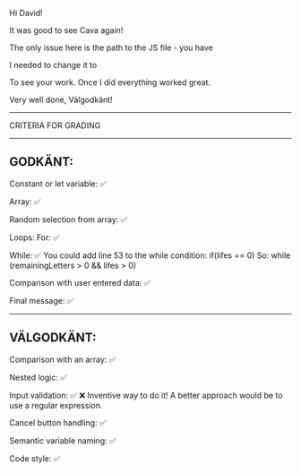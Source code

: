 Hi David!

It was good to see Cava again!

The only issue here is the path to the JS file - you have

<script src="../Assignment-2/index.js" defer></script>

I needed to change it to

<script src="./index.js" defer></script>

To see your work. Once I did everything worked great.

Very well done, Välgodkänt!

*************************************

CRITERIA FOR GRADING

*************************************

GODKÄNT:
-------------------------------------

Constant or let variable: ✅

Array: ✅

Random selection from array: ✅

Loops:
  For: ✅

  While: ✅
    You could add line 53 to the while condition: if(lifes == 0) 
    So: while (remainingLetters > 0 && lifes > 0)

Comparison with user entered data: ✅

Final message: ✅

-------------------------------------

VÄLGODKÄNT:
-------------------------------------

Comparison with an array: ✅

Nested logic: ✅

Input validation: ✅ ❌
  Inventive way to do it! A better approach would be to use a regular expression.

Cancel button handling: ✅

Semantic variable naming: ✅

Code style: ✅